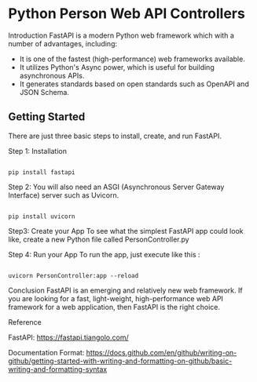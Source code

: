 # Python Person Web API Controllers

Introduction
FastAPI is a modern Python web framework which with a number of advantages, including:
- It is one of the fastest (high-performance) web frameworks available.
- It utilizes Python's Async power, which is useful for building asynchronous APIs.
- It generates standards based on open standards such as OpenAPI and JSON Schema.

## Getting Started

There are just three basic steps to install, create, and run FastAPI.

Step 1: Installation
```

pip install fastapi

```



Step 2: You will also need an ASGI (Asynchronous Server Gateway Interface) server such as Uvicorn.

```

pip install uvicorn

```

Step3: Create your App
To see what the simplest FastAPI app could look like, create a new Python file called PersonController.py

Step 4: Run your App
To run the app, just execute like this :
```

uvicorn PersonController:app --reload

```

Conclusion
FastAPI is an emerging and relatively new web framework. If you are looking for a fast, light-weight, high-performance web API framework for a web application, then FastAPI is the right choice.

Reference 

FastAPI: https://fastapi.tiangolo.com/

Documentation Format: https://docs.github.com/en/github/writing-on-github/getting-started-with-writing-and-formatting-on-github/basic-writing-and-formatting-syntax
